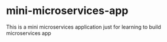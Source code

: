 # mini-microservices-app
This is a mini microservices application just for learning to build microservices app
